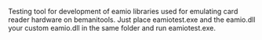 Testing tool for development of eamio libraries used for emulating card reader
hardware on bemanitools. Just place eamiotest.exe and the eamio.dll your
custom eamio.dll in the same folder and run eamiotest.exe.
